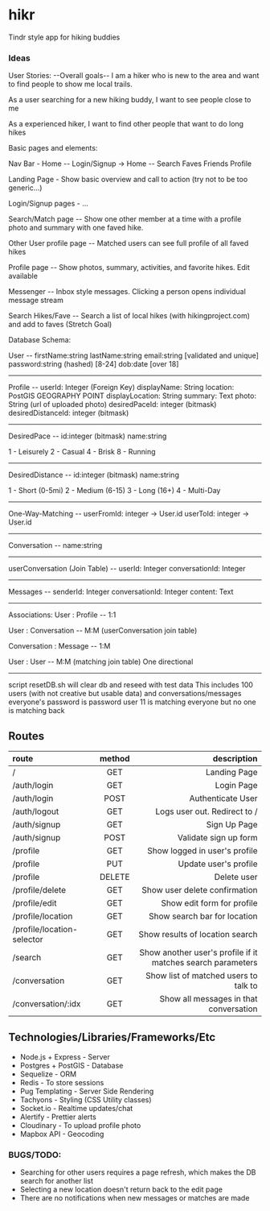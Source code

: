 # hikr
Tindr style app for hiking buddies

### Ideas



User Stories:
--Overall goals--
I am a hiker who is new to the area and want to find people to show me local trails.

As a user searching for a new hiking buddy, I want to see people close to me

As a experienced hiker, I want to find other people that want to do long hikes


Basic pages and elements:

Nav Bar - Home -- Login/Signup  -> Home --  Search Faves Friends Profile

Landing Page - Show basic overview and call to action (try not to be too generic...)

Login/Signup pages - ...

Search/Match page -- Show one other member at a time with a profile photo and summary with one faved hike.

Other User profile page -- Matched users can see full profile of all faved hikes 

Profile page -- Show photos, summary, activities, and favorite hikes. Edit available

Messenger -- Inbox style messages. Clicking a person opens individual message stream

Search Hikes/Fave -- Search a list of local hikes (with hikingproject.com) and add to faves (Stretch Goal)



Database Schema:

User --
firstName:string
lastName:string
email:string \[validated and unique\] 
password:string (hashed) \[8-24\]
dob:date \[over 18\]

------------------------------------

Profile --
userId: Integer (Foreign Key)
displayName: String
location: PostGIS GEOGRAPHY POINT
displayLocation: String
summary: Text
photo: String (url of uploaded photo)
desiredPaceId: integer (bitmask)
desiredDistanceId: integer (bitmask)

------------------------------------

DesiredPace --
id:integer (bitmask)
name:string 

1 - Leisurely
2 - Casual
4 - Brisk
8 - Running

------------------------------------

DesiredDistance --
id:integer (bitmask)
name:string 

1 - Short (0-5mi) 
2 - Medium (6-15)
3 - Long (16+)
4 - Multi-Day

------------------------------------

One-Way-Matching --
userFromId: integer -> User.id
userToId: integer -> User.id

------------------------------------

Conversation --
name:string

------------------------------------

userConversation (Join Table) --
userId: Integer
conversationId: Integer

------------------------------------

Messages --
senderId: Integer
conversationId: Integer
content: Text

------------------------------------

Associations:
User : Profile -- 1:1

User : Conversation -- M:M (userConversation join table)

Conversation : Message -- 1:M 

User : User -- M:M (matching join table)
One directional

------------------------------------

script resetDB.sh will clear db and reseed with test data
This includes 100 users (with not creative but usable data)
and conversations/messages
everyone's password is password
user 11 is matching everyone but no one is matching back

## Routes
| route | method | description |
|:------|:------:|------------:|
| / | GET | Landing Page |
| /auth/login | GET | Login Page |
| /auth/login | POST | Authenticate User |
| /auth/logout | GET | Logs user out. Redirect to / |
| /auth/signup | GET | Sign Up Page |
| /auth/signup | POST | Validate sign up form |
| /profile | GET | Show logged in user's profile |
| /profile | PUT | Update user's profile |
| /profile | DELETE | Delete user |
| /profile/delete | GET | Show user delete confirmation |
| /profile/edit | GET | Show edit form for profile |
| /profile/location | GET | Show search bar for location |
| /profile/location-selector | GET | Show results of location search |
| /search | GET | Show another user's profile if it matches search parameters|
| /conversation | GET | Show list of matched users to talk to |
| /conversation/:idx | GET | Show all messages in that conversation |





## Technologies/Libraries/Frameworks/Etc
* Node.js + Express - Server
* Postgres + PostGIS - Database
* Sequelize - ORM
* Redis - To store sessions
* Pug Templating - Server Side Rendering
* Tachyons - Styling (CSS Utility classes)
* Socket.io - Realtime updates/chat
* Alertify - Prettier alerts
* Cloudinary - To upload profile photo
* Mapbox API - Geocoding


### BUGS/TODO:
* Searching for other users requires a page refresh, which makes the DB search for another list
* Selecting a new location doesn't return back to the edit page
* There are no notifications when new messages or matches are made
